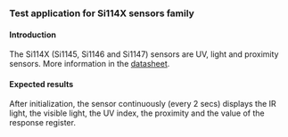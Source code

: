 ### Test application for Si114X sensors family

#### Introduction

The Si114X (Si1145, Si1146 and Si1147) sensors are UV, light and proximity sensors.
More information in the [datasheet](https://www.silabs.com/Support%20Documents%2FTechnicalDocs%2FSi1145-46-47.pdf).

#### Expected results

After initialization, the sensor continuously (every 2 secs) displays the
IR light, the visible light, the UV index, the proximity and the value of the
response register.
